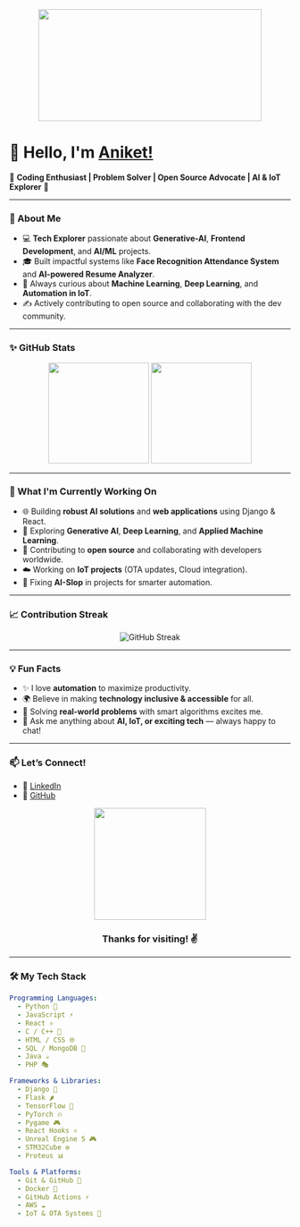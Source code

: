 <!-- Welcome Section -->
<div align="center">
  <img src="https://media.giphy.com/media/bGgsc5mWoryfgKBx1u/giphy.gif" width="400" height="200"/>
</div>

# 👋 Hello, I'm [Aniket!](https://github.com/Aniket-Asawale)

🌟 **Coding Enthusiast | Problem Solver | Open Source Advocate | AI & IoT Explorer** 🌟  

---

### 🚀 About Me
- 💻 **Tech Explorer** passionate about **Generative-AI**, **Frontend Development**, and **AI/ML** projects.  
- 🎓 Built impactful systems like **Face Recognition Attendance System** and **AI-powered Resume Analyzer**.  
- 📖 Always curious about **Machine Learning**, **Deep Learning**, and **Automation in IoT**.  
- ✍️ Actively contributing to open source and collaborating with the dev community.  

---

### ✨ GitHub Stats
<div align="center">
  <img height="180em" src="https://github-readme-stats.vercel.app/api?username=Aniket-Asawale&show_icons=true&theme=radical&hide_border=true"/>
  <img height="180em" src="https://github-readme-stats.vercel.app/api/top-langs/?username=Aniket-Asawale&layout=compact&langs_count=10&theme=radical&hide_border=true"/>
</div>

---

### 🌱 What I'm Currently Working On
- 🌐 Building **robust AI solutions** and **web applications** using Django & React.  
- 🧠 Exploring **Generative AI**, **Deep Learning**, and **Applied Machine Learning**.  
- 💼 Contributing to **open source** and collaborating with developers worldwide.  
- ☁️ Working on **IoT projects** (OTA updates, Cloud integration).  
- 🤖 Fixing **AI-Slop** in projects for smarter automation.  

---

### 📈 Contribution Streak
<div align="center">
  <img src="https://github-readme-streak-stats.herokuapp.com/?user=Aniket-Asawale&theme=radical&hide_border=true" alt="GitHub Streak" />
</div>

---

### 💡 Fun Facts
- ✨ I love **automation** to maximize productivity.  
- 🌍 Believe in making **technology inclusive & accessible** for all.  
- 🎯 Solving **real-world problems** with smart algorithms excites me.  
- 💬 Ask me anything about **AI, IoT, or exciting tech** — always happy to chat!  

---

### 📫 Let’s Connect!
- 💼 [LinkedIn](https://www.linkedin.com/in/aniket-asawale/)  
- 🐙 [GitHub](https://github.com/Aniket-Asawale)  

<div align="center">
  <img src="https://media.giphy.com/media/BPJmthQ3YRwD6QqcVD/giphy.gif" width="200"/>
  <h3>Thanks for visiting! ✌️</h3>
</div>  

---

### 🛠️ My Tech Stack
```yaml
Programming Languages: 
  - Python 🐍
  - JavaScript ⚡
  - React ⚛️
  - C / C++ 🔧
  - HTML / CSS 🌐
  - SQL / MongoDB 💾
  - Java ☕
  - PHP 🎭

Frameworks & Libraries:
  - Django 🚀
  - Flask 🌶️
  - TensorFlow 🤖
  - PyTorch 🔥
  - Pygame 🎮
  - React Hooks ⚛️
  - Unreal Engine 5 🎮
  - STM32Cube ⚙️
  - Proteus 📊

Tools & Platforms:
  - Git & GitHub 🐙
  - Docker 🐳
  - GitHub Actions ⚡
  - AWS ☁️
  - IoT & OTA Systems 📡
